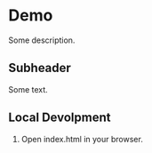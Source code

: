 # Demo 

Some description.

## Subheader 

Some text.

## Local Devolpment
1. Open index.html in your browser.